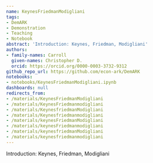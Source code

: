 ```yaml
---
name: KeynesFriedmanModigliani
tags:
- DemARK
- Demonstration
- Teaching
- Notebook
abstract: 'Introduction: Keynes, Friedman, Modigliani'
authors:
- family-names: Carroll
  given-names: Christopher D.
  orcid: https://orcid.org/0000-0003-3732-9312
github_repo_url: https://github.com/econ-ark/DemARK
notebooks:
- notebooks/KeynesFriedmanModigliani.ipynb
dashboards: null
redirects_from:
- /materials/KeynesFriedmanModigliani
- /materials/KeynesFriedmanmodigliani
- /materials/KeynesfriedmanModigliani
- /materials/Keynesfriedmanmodigliani
- /materials/keynesFriedmanModigliani
- /materials/keynesFriedmanmodigliani
- /materials/keynesfriedmanModigliani
- /materials/keynesfriedmanmodigliani
---
```


Introduction: Keynes, Friedman, Modigliani
